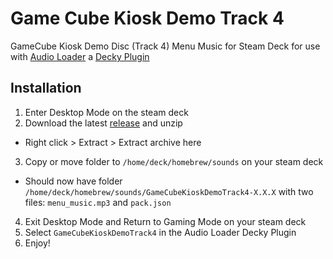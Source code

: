 
# Game Cube Kiosk Demo Track 4

GameCube Kiosk Demo Disc (Track 4) Menu Music for Steam Deck for use with [Audio Loader](https://docs.deckthemes.com/AudioLoader/Install/) a [Decky Plugin](https://github.com/SteamDeckHomebrew/decky-loader)


## Installation
1. Enter Desktop Mode on the steam deck
2. Download the latest [release](https://github.com/highfiveghost/GameCubeKioskDemoTrack4/releases) and unzip
- Right click > Extract > Extract archive here
3. Copy or move folder to `/home/deck/homebrew/sounds` on your steam deck
- Should now have folder `/home/deck/homebrew/sounds/GameCubeKioskDemoTrack4-X.X.X` with two files: `menu_music.mp3` and `pack.json`
4. Exit Desktop Mode and Return to Gaming Mode on your steam deck
5. Select `GameCubeKioskDemoTrack4` in the Audio Loader Decky Plugin
6. Enjoy!
